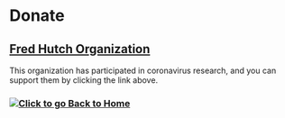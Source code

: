 # Donate
## [Fred Hutch Organization](https://www.fredhutch.org/en/ways-to-give/support-our-science/coronavirus-research.html)
This organization has participated in coronavirus research, and you can support them by clicking the link above.

### [![Click to go Back to Home](https://cdn.iconscout.com/icon/free/png-256/left-arrow-8-458424.png)](https://daniella234.github.io/youthVaccineEffects/)
